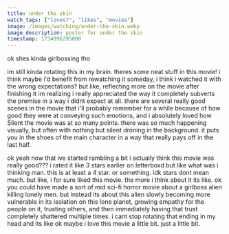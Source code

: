 ```yaml
---
title: under the skin
watch_tags: ["loves?", "likes", "movies"]
image: /images/watching/under-the-skin.webp
image_description: poster for under the skin
timestamp: 1734896295000
---
```

ok shes kinda girlbossing tho

im still kinda rotating this in my brain. theres some neat stuff in this movie! i think maybe i'd benefit from rewatching it someday, i think i watched it with the wrong expectations? but like, reflecting more on the movie after finishing it im realizing i really appreciated the way it completely subverts the premise in a way i didnt expect at all. there are several really good scenes in the movie that i'll probably remember for a while because of how good they were at conveying such emotions, and i absolutely loved how Silent the movie was at so many points. there was so much happening visually, but often with nothing but silent droning in the background. it puts you in the shoes of the main character in a way that really pays off in the last half.

ok yeah now that ive started rambling a bit i actually think this movie was really good??? i rated it like 3 stars earlier on letterboxd but like what was i thinking man. this is at least a 4 star. or something. idk stars dont mean much. but like, i for sure liked this movie. the more i think about it its like. ok you could have made a sort of mid sci-fi horror movie about a girlboss alien killing lonely men. but instead its about this alien slowly becoming more vulnerable in its isolation on this lone planet, growing empathy for the people on it, trusting others, and then immediately having that trust completely shattered multiple times. i cant stop rotating that ending in my head and its like ok maybe i love this movie a little bit. just a little bit.